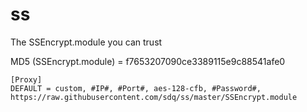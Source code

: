 # ss

The SSEncrypt.module you can trust

MD5 (SSEncrypt.module) = f7653207090ce3389115e9c88541afe0

```
[Proxy]
DEFAULT = custom, #IP#, #Port#, aes-128-cfb, #Password#, https://raw.githubusercontent.com/sdq/ss/master/SSEncrypt.module
```

